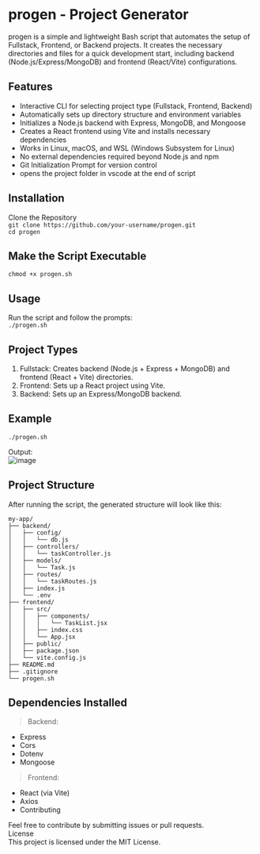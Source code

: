 # progen - Project Generator

progen is a simple and lightweight Bash script that automates the setup of Fullstack, Frontend, or Backend projects. It creates the necessary directories and files for a quick development start, including backend (Node.js/Express/MongoDB) and frontend (React/Vite) configurations.


## Features
- Interactive CLI for selecting project type (Fullstack, Frontend, Backend)
- Automatically sets up directory structure and environment variables
- Initializes a Node.js backend with Express, MongoDB, and Mongoose
- Creates a React frontend using Vite and installs necessary dependencies
- Works in Linux, macOS, and WSL (Windows Subsystem for Linux)
- No external dependencies required beyond Node.js and npm
- Git Initialization Prompt for version control
- opens the project folder in vscode at the end of script


## Installation
Clone the Repository<br>
`git clone https://github.com/your-username/progen.git`<br>
`cd progen`

## Make the Script Executable
`chmod +x progen.sh`

## Usage
Run the script and follow the prompts:<br>
`./progen.sh`

## Project Types
1. Fullstack: Creates backend (Node.js + Express + MongoDB) and frontend (React + Vite) directories.
2. Frontend: Sets up a React project using Vite.
3. Backend: Sets up an Express/MongoDB backend.


## Example<br>
`./progen.sh`<br>

Output:
<br>
![image](https://github.com/user-attachments/assets/48e34230-5e25-44d8-a1d4-60fa9fefe428)




## Project Structure
After running the script, the generated structure will look like this:
```
my-app/ 
├── backend/
│   ├── config/
│   │   └── db.js
│   ├── controllers/
│   │   └── taskController.js
│   ├── models/
│   │   └── Task.js
│   ├── routes/
│   │   └── taskRoutes.js
│   ├── index.js
│   └── .env
├── frontend/
│   ├── src/
│   │   ├── components/
│   │   │   └── TaskList.jsx
│   │   ├── index.css
│   │   └── App.jsx
│   ├── public/
│   ├── package.json
│   └── vite.config.js
├── README.md
├── .gitignore
└── progen.sh
```

## Dependencies Installed

>Backend:
- Express
- Cors
- Dotenv
- Mongoose

>Frontend:
- React (via Vite)
- Axios
- Contributing

Feel free to contribute by submitting issues or pull requests.<br>
License<br>
This project is licensed under the MIT License.<br><br><br>
